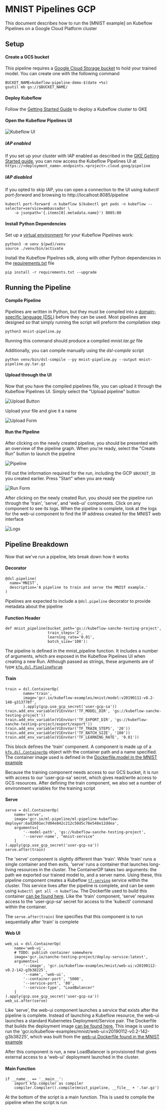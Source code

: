 # MNIST Pipelines GCP

This document describes how to run the [MNIST example] on Kubeflow Pipelines on a Google Cloud Platform cluster

## Setup

#### Create a GCS bucket

This pipeline requires a [Google Cloud Storage bucket](https://cloud.google.com/storage/) to hold your trained model. You can create one with the following command
```
BUCKET_NAME=kubeflow-pipeline-demo-$(date +%s)
gsutil mb gs://$BUCKET_NAME/
```

#### Deploy Kubeflow

Follow the [Getting Started Guide](https://www.kubeflow.org/docs/started/getting-started-gke) to deploy a Kubeflow cluster to GKE

#### Open the Kubeflow Pipelines UI

![Kubeflow UI](./img/kubeflow.png "Kubeflow UI")

##### IAP enabled
If you set up your cluster with IAP enabled as described in the [GKE Getting Started guide](https://www.kubeflow.org/docs/started/getting-started-gke), 
you can now access the Kubeflow Pipelines UI at `https://<deployment_name>.endpoints.<project>.cloud.goog/pipeline`

##### IAP disabled
If you opted to skip IAP, you can open a connection to the UI using *kubectl port-forward* and browsing to http://localhost:8085/pipeline

```
kubectl port-forward -n kubeflow $(kubectl get pods -n kubeflow --selector=service=ambassador \
    -o jsonpath='{.items[0].metadata.name}') 8085:80
```

#### Install Python Dependencies

Set up a [virtual environment](https://docs.python.org/3/tutorial/venv.html) for your Kubeflow Pipelines work:

```
python3 -m venv $(pwd)/venv
source ./venv/bin/activate
```

Install the Kubeflow Pipelines sdk, along with other Python dependencies in the [requirements.txt](./requirements.txt) file

```
pip install -r requirements.txt --upgrade
```

## Running the Pipeline

#### Compile Pipeline
Pipelines are written in Python, but they must be compiled into a [domain-specific language (DSL)](https://en.wikipedia.org/wiki/Domain-specific_language)
before they can be used. Most pipelines are designed so that simply running the script will preform the compilation step
```
python3 mnist-pipeline.py
```
Running this command should produce a compiled *mnist.tar.gz* file

Additionally, you can compile manually using the *dsl-compile* script

```
python venv/bin/dsl-compile --py mnist-pipeline.py --output mnist-pipeline.py.tar.gz
```

#### Upload through the UI

Now that you have the compiled pipelines file, you can upload it through the Kubeflow Pipelines UI.
Simply select the "Upload pipeline" button

![Upload Button](./img/upload_btn.png "Upload Button")

Upload your file and give it a name

![Upload Form](./img/upload_form.png "Upload Form")

#### Run the Pipeline

After clicking on the newly created pipeline, you should be presented with an overview of the pipeline graph.
When you're ready, select the "Create Run" button to launch the pipeline

![Pipeline](./img/pipeline.png "Pipeline")

Fill out the information required for the run, including the GCP `$BUCKET_ID` you created earlier. Press "Start" when you are ready

![Run Form](./img/run_form.png "Run Form")

After clicking on the newly created Run, you should see the pipeline run through the 'train', 'serve', and 'web-ui' components. Click on any component to see its logs.
When the pipeline is complete, look at the logs for the web-ui component to find the IP address created for the MNIST web interface

![Logs](./img/logs.png "Logs")

## Pipeline Breakdown

Now that we've run a pipeline, lets break down how it works

#### Decorator
```
@dsl.pipeline(
  name='MNIST',
  description='A pipeline to train and serve the MNIST example.'
)
```
Pipelines are expected to include a `@dsl.pipeline` decorator to provide metadata about the pipeline

#### Function Header
```
def mnist_pipeline(bucket_path='gs://kubeflow-sanche-testing-project',
                   train_steps='2',
                   learning_rate='0.01',
                   batch_size='100'):
```
The pipeline is defined in the mnist_pipeline function. It includes a number of arguments, which are exposed in the Kubeflow Pipelines UI when creating a new Run. 
Although passed as strings, these arguments are of type [`kfp.dsl.PipelineParam`](https://github.com/kubeflow/pipelines/blob/master/sdk/python/kfp/dsl/_pipeline_param.py)

#### Train
```
train = dsl.ContainerOp(
        name='train',
        image='gcr.io/kubeflow-examples/mnist/model:v20190111-v0.2-148-g313770f',
        ).apply(gcp.use_gcp_secret('user-gcp-sa'))
train.add_env_variable(V1EnvVar('TF_MODEL_DIR', 'gs://kubeflow-sanche-testing-project'))
train.add_env_variable(V1EnvVar('TF_EXPORT_DIR', 'gs://kubeflow-sanche-testing-project/export/export'))
train.add_env_variable(V1EnvVar('TF_TRAIN_STEPS', '20'))
train.add_env_variable(V1EnvVar('TF_BATCH_SIZE', '100'))
train.add_env_variable(V1EnvVar('TF_LEARNING_RATE', '0.01'))
```
This block defines the 'train' component. A component is made up of a [`kfp.dsl.ContainerOp`](https://github.com/kubeflow/pipelines/blob/master/sdk/python/kfp/dsl/_container_op.py) 
object with the container path and a name specified. The container image used is defined in the [Dockerfile.model in the MNIST example](https://github.com/kubeflow/examples/blob/master/mnist/Dockerfile.model)

Because the training component needs access to our GCS bucket, it is run with access to our 'user-gcp-sa' secret, which gives 
read/write access to GCS resources.
After defining the train component, we also set a number of environment variables for the training script

#### Serve
```
serve = dsl.ContainerOp(
    name='serve',
    image='gcr.io/ml-pipeline/ml-pipeline-kubeflow-deployer:6ad2601ec7d04e842c212c50d5c78e548e12ddea',
    arguments=[
        '--model-path', 'gs://kubeflow-sanche-testing-project',
        '--server-name', "mnist-service"
    ]
).apply(gcp.use_gcp_secret('user-gcp-sa'))
serve.after(train)
```
The 'serve' component is slightly different than 'train'. While 'train' runs a single container and then exits, 'serve' runs a container that launches long-living 
resources in the cluster. The ContainerOP takes two arguments: the path we exported our trained model to, and a server name. Using these, this pipeline component 
creates a Kubeflow [`tf-serving`](https://github.com/kubeflow/kubeflow/tree/master/kubeflow/tf-serving) service within the cluster. This service lives after the 
pipeline is complete, and can be seen using `kubectl get all -n kubeflow`. The Dockerfile used to build this container [can be found here](https://github.com/kubeflow/pipelines/blob/master/components/kubeflow/deployer/Dockerfile).
Like the 'train' component, 'serve' requires access to the 'user-gcp-sa' secret for access to the 'kubectl' command within the container.

The `serve.after(train)` line specifies that this component is to run sequentially after 'train' is complete

#### Web UI
```
web_ui = dsl.ContainerOp(
    name='web-ui',
    # TODO: publish container somewhere
    image='gcr.io/sanche-testing-project/deploy-service:latest',
    arguments=[
        '--image', 'gcr.io/kubeflow-examples/mnist/web-ui:v20190112-v0.2-142-g3b38225',
        '--name', 'web-ui',
        '--container-port', '5000',
        '--service-port', '80',
        '--service-type', "LoadBalancer"
    ]
).apply(gcp.use_gcp_secret('user-gcp-sa'))
web_ui.after(serve)
```
Like 'serve', the web-ui component launches a service that exists after the pipeline is complete. Instead of launching a Kubeflow resource, the web-ui launches
a standard Kubernetes Deployment/Service pair. The Dockerfile that builds the deployment image [can be found here.](./deploy-service/Dockerfile) This image is used
to run the 'gcr.io/kubeflow-examples/mnist/web-ui:v20190112-v0.2-142-g3b38225', which was built from the [web-ui Dockerfile found in the MNIST example](https://github.com/kubeflow/examples/blob/master/mnist/web-ui/Dockerfil://github.com/kubeflow/examples/blob/master/mnist/web-ui/Dockerfile)

After this component is run, a new LoadBalancer is provisioned that gives external access to a 'web-ui' deployment launched in the cluster.

#### Main Function
```
if __name__ == '__main__':
    import kfp.compiler as compiler
    compiler.Compiler().compile(mnist_pipeline, __file__ + '.tar.gz')
```

At the bottom of the script is a main function. This is used to compile the pipeline when the script is run
